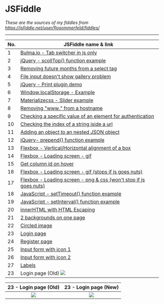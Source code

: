 # JSFiddle
*These are the sources of my fiddles from https://jsfiddle.net/user/flosommerfeld/fiddles/*
- - - -
No.  | JSFiddle name & link
------------- | -------------
1  | [Bulma.io - Tab switcher in js only](https://jsfiddle.net/flosommerfeld/g8c3svp4/)
2  | [jQuery - scollTop() function example](https://jsfiddle.net/flosommerfeld/2w5eh6an/)
3  | [Removing future months from a select tag](https://jsfiddle.net/flosommerfeld/kxvfvyr6/)
4  | [File input doesn't show gallery problem](https://jsfiddle.net/flosommerfeld/jaft5031/)
5  | [jQuery - Print plugin demo](https://jsfiddle.net/flosommerfeld/L7o5fp4t/)
6  | [Window.localStorage - Example](https://jsfiddle.net/flosommerfeld/frj075x5/)
7  | [Materializecss - Slider example](https://jsfiddle.net/flosommerfeld/gze9f688/)
8  | [Removing "www." from a hostname](https://jsfiddle.net/flosommerfeld/h83yckst/1/)
9  | [Checking a specific value of an element for authentication](https://jsfiddle.net/flosommerfeld/gbb8q63h/)
10  | [Checking the index of a string iside a url](https://jsfiddle.net/flosommerfeld/22zdpmch/)
11  | [Adding an object to an nested JSON object](https://jsfiddle.net/flosommerfeld/3zgwyaed/)
12  | [jQuery- prepend() function example](https://jsfiddle.net/flosommerfeld/ogn3fhwu/)
13  | [Flexbox - Vertical/Horizontal alignment of a box](https://jsfiddle.net/flosommerfeld/keqa3z2c/)
14  | [Flexbox - Loading screen - gif](https://jsfiddle.net/flosommerfeld/za5bakn3/)
15  | [Get column id on hover](https://jsfiddle.net/flosommerfeld/7tjjo7mz/)
16  | [Flexbox - Loading screen - gif (stops if js goes nuts)](https://jsfiddle.net/flosommerfeld/q4833cfz/)
17 | [Flexbox - Loading screen - png & css (won't stop if js goes nuts)](https://jsfiddle.net/flosommerfeld/b9Lq2jjc/)
18 | [JavaScript - setTimeout() function example](https://jsfiddle.net/flosommerfeld/41316k90/)
19 | [JavaScript - setInterval() function example](https://jsfiddle.net/flosommerfeld/wqeewdqp/)
20 | [innerHTML with HTML Escaping](https://jsfiddle.net/flosommerfeld/r6Lczmf7/)
21 | [2 backgrounds on one page](https://jsfiddle.net/flosommerfeld/f3ysucc7/)
22 | [Circled image](https://jsfiddle.net/flosommerfeld/p67j4484/)
23 | [Login page](https://flosommerfeld.github.io/templates/login)
24 | [Register page](https://flosommerfeld.github.io/templates/register)
25 | [Input form with icon 1](https://jsfiddle.net/flosommerfeld/dq1jjjye/)
26 | [Input form with icon 2](https://jsfiddle.net/flosommerfeld/efeoy2hj/)
27 | [Labels](https://jsfiddle.net/flosommerfeld/yz1685ra/)
23 | Login page (Old)   ![](http://i.imgur.com/9fazr9N.png)
       


23 - Login page (Old)          |  23 - Login page (New) 
:-------------------------:|:-------------------------:
![](http://i.imgur.com/9fazr9N.png)  |  ![](http://i.imgur.com/Pzolzdy.png)  


